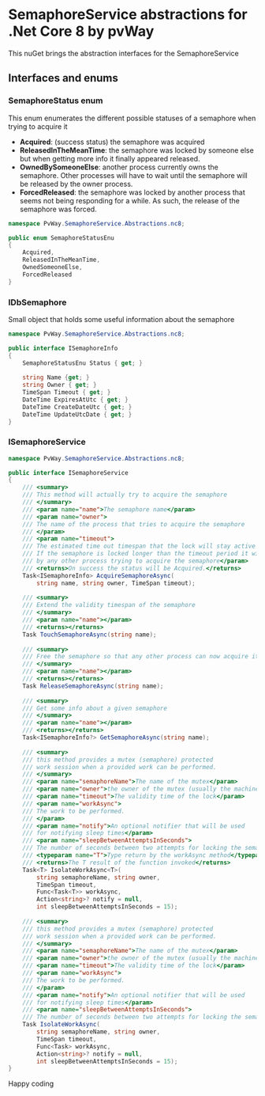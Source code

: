 # SemaphoreService abstractions for .Net Core 8 by pvWay

This nuGet brings the abstraction interfaces for the SemaphoreService

## Interfaces and enums

### SemaphoreStatus enum

This enum enumerates the different possible statuses of a semaphore when trying to acquire it

* **Acquired**: (success status) the semaphore was acquired
* **ReleasedInTheMeanTime**: the semaphore was locked by someone else but when getting more info it finally appeared released.
* **OwnedBySomeoneElse**: another process currently owns the semaphore. Other processes will have to wait until the semaphore will be released by the owner process.
* **ForcedReleased**: the semaphore was locked by another process that seems not being responding for a while. As such, the release of the semaphore was forced.

```csharp
namespace PvWay.SemaphoreService.Abstractions.nc8;

public enum SemaphoreStatusEnu
{
    Acquired,
    ReleasedInTheMeanTime,
    OwnedSomeoneElse,
    ForcedReleased
}
```

### IDbSemaphore

Small object that holds some useful information about the semaphore 

```csharp
namespace PvWay.SemaphoreService.Abstractions.nc8;

public interface ISemaphoreInfo
{
    SemaphoreStatusEnu Status { get; }
    
    string Name {get; }
    string Owner { get; }
    TimeSpan Timeout { get; }
    DateTime ExpiresAtUtc { get; }
    DateTime CreateDateUtc { get; }
    DateTime UpdateUtcDate { get; }
}
```

### ISemaphoreService
```csharp
namespace PvWay.SemaphoreService.Abstractions.nc8;

public interface ISemaphoreService
{
    /// <summary>
    /// This method will actually try to acquire the semaphore
    /// </summary>
    /// <param name="name">The semaphore name</param>
    /// <param name="owner">
    /// The name of the process that tries to acquire the semaphore
    /// </param>
    /// <param name="timeout">
    /// The estimated time out timespan that the lock will stay active (if not refreshed).
    /// If the semaphore is locked longer than the timeout period it will be forced release
    /// by any other process trying to acquire the semaphore</param>
    /// <returns>On success the status will be Acquired.</returns>
    Task<ISemaphoreInfo> AcquireSemaphoreAsync(
        string name, string owner, TimeSpan timeout);
    
    /// <summary>
    /// Extend the validity timespan of the semaphore
    /// </summary>
    /// <param name="name"></param>
    /// <returns></returns>
    Task TouchSemaphoreAsync(string name);
    
    /// <summary>
    /// Free the semaphore so that any other process can now acquire it
    /// </summary>
    /// <param name="name"></param>
    /// <returns></returns>
    Task ReleaseSemaphoreAsync(string name);
    
    /// <summary>
    /// Get some info about a given semaphore
    /// </summary>
    /// <param name="name"></param>
    /// <returns></returns>
    Task<ISemaphoreInfo?> GetSemaphoreAsync(string name);
    
    /// <summary>
    /// this method provides a mutex (semaphore) protected
    /// work session when a provided work can be performed.
    /// </summary>
    /// <param name="semaphoreName">The name of the mutex</param>
    /// <param name="owner">the owner of the mutex (usually the machineName)</param>
    /// <param name="timeout">The validity time of the lock</param>
    /// <param name="workAsync">
    /// The work to be performed.
    /// </param>
    /// <param name="notify">An optional notifier that will be used
    /// for notifying sleep times</param>
    /// <param name="sleepBetweenAttemptsInSeconds">
    /// The number of seconds between two attempts for locking the semaphore</param>
    /// <typeparam name="T">Type return by the workAsync method</typeparam>
    /// <returns>The T result of the function invoked</returns>
    Task<T> IsolateWorkAsync<T>(
        string semaphoreName, string owner,
        TimeSpan timeout,
        Func<Task<T>> workAsync,
        Action<string>? notify = null,
        int sleepBetweenAttemptsInSeconds = 15);
    
    /// <summary>
    /// this method provides a mutex (semaphore) protected
    /// work session when a provided work can be performed.
    /// </summary>
    /// <param name="semaphoreName">The name of the mutex</param>
    /// <param name="owner">the owner of the mutex (usually the machineName)</param>
    /// <param name="timeout">The validity time of the lock</param>
    /// <param name="workAsync">
    /// The work to be performed.
    /// </param>
    /// <param name="notify">An optional notifier that will be used
    /// for notifying sleep times</param>
    /// <param name="sleepBetweenAttemptsInSeconds">
    /// The number of seconds between two attempts for locking the semaphore</param>
    Task IsolateWorkAsync(
        string semaphoreName, string owner,
        TimeSpan timeout,
        Func<Task> workAsync,
        Action<string>? notify = null,
        int sleepBetweenAttemptsInSeconds = 15);
}
```

Happy coding
